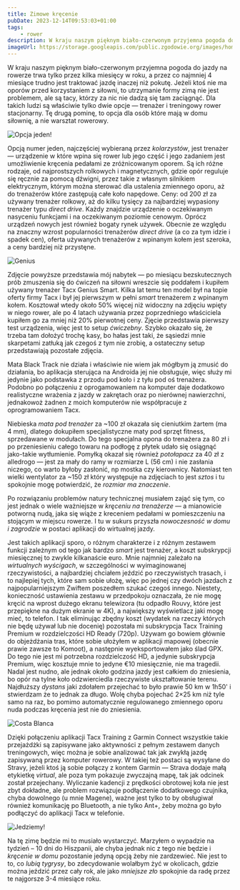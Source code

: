 ```yaml
---
title: Zimowe kręcenie
pubDate: 2023-12-14T09:53:03+01:00
tags:
    - rower
description: W kraju naszym pięknym biało-czerwonym przyjemna pogoda do jazdy na rowerze trwa tylko przez kilka miesięcy w roku, a przez co najmniej 4 miesiące trudno jest traktować jazdę inaczej niż pokutę. Jeżeli ktoś nie ma oporów przed korzystaniem z siłowni, to utrzymanie formy zimą nie jest problemem, ale są tacy, którzy za nic nie dadzą się tam zaciągnąć. Dla takich ludzi są właściwie tylko dwie opcje.
imageUrl: https://storage.googleapis.com/public.zgodowie.org/images/hometrainer-1.jpg
---
```


W kraju naszym pięknym biało-czerwonym przyjemna pogoda do jazdy na rowerze trwa tylko przez kilka miesięcy w roku, a przez co najmniej 4 miesiące trudno jest traktować jazdę inaczej niż pokutę. Jeżeli ktoś nie ma oporów przed korzystaniem z siłowni, to utrzymanie formy zimą nie jest problemem, ale są tacy, którzy za nic nie dadzą się tam zaciągnąć. Dla takich ludzi są właściwie tylko dwie opcje &mdash; trenażer i treningowy rower stacjonarny. Tę drugą pominę, to opcja dla osób które mają w domu siłownię, a nie warsztat rowerowy.

![Opcja jeden!](https://storage.googleapis.com/public.zgodowie.org/images/hometrainer-1.jpg)

Opcją numer jeden, najczęściej wybieraną przez _kolarzystów_, jest trenażer &mdash; urządzenie w które wpina się rower lub jego część i jego zadaniem jest umożliwienie kręcenia pedałami ze zróżnicowanym oporem. Są ich różne rodzaje, od najprostszych rolkowych i magnetycznych, gdzie opór reguluje się ręcznie za pomocą dźwigni, przez takie z własnym silnikiem elektrycznym, którym można sterować dla ustalenia zmiennego oporu, aż do trenażerów które zastępują całe koło napędowe. Ceny: od 200 zł za używany trenażer rolkowy, aż do kilku tysięcy za najbardziej wypasiony trenażer typu _direct drive_. Każdy znajdzie urządzenie o oczekiwanym nasyceniu funkcjami i na oczekiwanym poziomie cenowym. Oprócz urządzeń nowych jest również bogaty rynek używek. Obecnie ze względu na znaczny wzrost popularności trenażerów _direct drive_ (a co za tym idzie i spadek cen), oferta używanych trenażerów z wpinanym kołem jest szeroka, a ceny bardziej niż przystęne.

![Genius](https://storage.googleapis.com/public.zgodowie.org/images/hometrainer-2.jpg)

Zdjęcie powyższe przedstawia mój nabytek &mdash; po miesiącu bezskutecznych prób zmuszenia się do ćwiczeń na siłowni wreszcie się poddałem i kupiłem używany trenażer Tacx Genius Smart. Kilka lat temu ten model był na topie oferty firmy Tacx i był jej pierwszym w pełni _smart_ trenażerem z wpinanym kołem. Kosztował wtedy około 50% więcej niż widoczny na zdjęciu wpięty w niego rower, ale po 4 latach używania przez poprzedniego właściciela kupiłem go za mniej niż 20% pierwotnej ceny. Zjęcie przedstawia pierwszy test urządzenia, więc jest to setup _ćwiczebny_. Szybko okazało się, że trzeba tam dołożyć trochę kasy, bo hałas jest taki, że sąsiedzi mnie skarpetami zatłuką jak czegoś z tym nie zrobię, a ostateczny setup przedstawiają pozostałe zdjęcia.

Mata Black Track nie działa i właściwie nie wiem jak mógłbym ją zmusić do działania, bo aplikacja sterująca na Androida jej nie obsługuje, więc służy mi jedynie jako podstawka z przodu pod koło i z tyłu pod oś trenażera. Podobno po połączeniu z oprogamowaniem na komputer daje dodatkowo realistyczne wrażenia z jazdy w zakrętach oraz po nierównej nawierzchni, jednakowoż żadnen z moich komputerów nie współpracuje z oprogramowaniem Tacx.

Niebieska _mata pod trenażer_ za ~100 zł okazała się cieniutkim żartem (ma 4 mm), dlatego dokupiłem specjalistyczne maty pod sprzęt fitness, sprzedawane w modułach. Do tego specjalna opona do trenażera za 80 zł i po przeniesieniu całego towaru na podłogę z płytek udało się osiągnąć jako-takie wytłumienie. Pomyłką okazał się również _potołapacz_ za 40 zł z alledrogo &mdash; jest za mały do ramy w rozmiarze L (56 cm) i nie zasłania niczego, co warto byłoby zasłonić, np mostka czy kierownicy. Natomiast ten wielki wentylator za ~150 zł który występuje na zdjęciach to jest _sztos_ i tu spokojnie mogę potwierdzić, że _rozmiar ma znaczenie_.

Po rozwiązaniu problemów natury technicznej musiałem zająć się tym, co jest jednak o wiele ważniejsze w _kręceniu na trenażerze_ &mdash; a mianowicie potworną nudą, jaka się wiąże z kreceniem pedałami w pomieszczeniu na stojącym w miejscu rowerze. I tu w sukurs przyszła _nowoczesność w domu i zagrodzie_ w postaci aplikacji do wirtualnej jazdy.

Jest takich aplikacji sporo, o różnym charakterze i z różnym zestawem funkcji zależnym od tego jak bardzo _smart_ jest trenażer, a koszt subskrypcji miesięcznej to zwykle kilkanaście euro. Mnie najmniej zależało na _wirtualnych wyścigach_, w szczególności w wyimaginowanej rzeczywistości, a najbardziej chciałem jeździć po rzeczywistych trasach, i to najlepiej tych, które sam sobie ułożę, więc po jednej czy dwóch jazdach z najpopularniejszym Zwiftem poszedłem szukać czegoś innego. Niestety, konieczność ustawienia zestawu w przedpokoju oznaczała, że nie mogę kręcić na wprost dużego ekranu telewizora (tu odpadło Rouvy, które jest przepiękne na dużym ekranie w 4K), a największy wyświetlacz jaki mogę mieć, to telefon. I tak eliminując zbędny koszt (wydatek na rzeczy których nie będę używał lub nie docenię) pozostała mi subskrypcja Tacx Training Premium w rozdzielczości HD Ready (720p). Używam go bowiem głównie do objeżdżania tras, które sobie ułożyłem w aplikacji mapowej (obecnie prawie zawsze to Komoot), a następnie wyeksportowałem jako ślad GPX. Do tego nie jest mi potrzebna rozdzielczość HD, a jedynie subskrypcja Premium, więc kosztuje mnie to jedyne &euro;10 miesięcznie, nie ma tragedii. Nadal jest nudno, ale jednak około godzina jazdy jest całkiem do zniesienia, bo opór na tylne koło odzwierciedla rzeczywiste ukształtowanie terenu. Najdłuższy _dystans_ jaki zdołałem przejechać to było prawie 50 km w 1h50' i stwierdzam że to jednak za długo. Wolę chyba pojechać 2&times;25 km niż tyle samo na raz, bo pomimo automatycznie regulowanego zmiennego oporu nuda podczas kręcenia jest nie do zniesienia.

![Costa Blanca](https://storage.googleapis.com/public.zgodowie.org/images/hometraining.jpeg)

Dzięki połączeniu aplikacji Tacx Training z Garmin Connect wszystkie takie przejażdżki są zapisywane jako aktywności z pełnym zestawem danych treningowych, więc można je sobie analizować tak jak zwykłą jazdę zapisywaną przez komputer rowerowy. W takiej też postaci są wysyłane do Stravy, jeżeli ktoś ją sobie połączy z kontem Garmin &mdash; Strava dodaje małą etykietkę _virtual_, ale poza tym pokazuje zwyczajną mapę, tak jak odcinek został przejechany. Wyliczanie kadencji z prędkości obrotowej koła nie jest zbyt dokładne, ale problem rozwiązuje podłączenie dodatkowego czujnika, chyba dowolnego (u mnie Magene), ważne jest tylko to by obsługiwał również komunikację po Bluetooth, a nie tylko Ant+, żeby można go było podłączyć do aplikacji Tacx w telefonie.

![Jedziemy!](https://storage.googleapis.com/public.zgodowie.org/images/hometrainer-3.jpg)

Na tę zimę będzie mi to musiało wystarczyć. Marzyłem o wypadzie na tydzień &ndash; 10 dni do Hiszpanii, ale chyba jednak nic z tego nie będzie i _kręcenie w domu_ pozostanie jedyną opcją żeby nie zardzewieć. Nie jest to to, co _lubią tygrysy_, bo zdecydowanie wolałbym żyć w okolicach, gdzie można jeździć przez cały rok, ale jako _mniejsze zło_ spokojnie da radę przez te najgorsze 3-4 miesiące roku.
